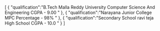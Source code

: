 [
{
	"qualification":"B.Tech Malla Reddy University Computer Science And Engineering CGPA - 9.00 "
},
{
	"qualification":"Narayana Junior College MPC Percentage - 98% "
},
{
	"qualification":"Secondary School ravi teja  High School CGPA - 10.0 "
}
]
